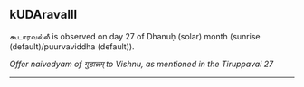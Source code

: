 ## kUDAravallI
கூடாரவல்லீ is observed on day 27 of Dhanuḥ (solar) month (sunrise (default)/puurvaviddha (default)).

_Offer naivedyam of गुडान्नम् to Vishnu, as mentioned in the Tiruppavai 27_

---
